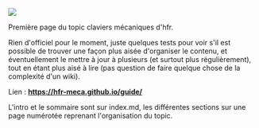![](https://reho.st/self/0e1b275d1f992e67fdbf480469276983767b1359.jpg)

Première page du topic claviers mécaniques d'hfr.

Rien d'officiel pour le moment, juste quelques tests pour voir s'il est possible de trouver une façon plus aisée d'organiser le contenu, et éventuellement le mettre à jour à plusieurs (et surtout plus régulièrement), tout en étant plus aisé à lire (pas question de faire quelque chose de la complexité d'un wiki).

Lien : **https://hfr-meca.github.io/guide/**

L'intro et le sommaire sont sur index.md, les différentes sections sur une page numérotée reprenant l'organisation du topic.


